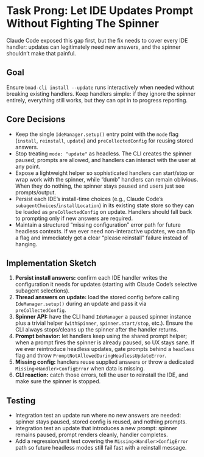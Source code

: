 # Task Prong: Let IDE Updates Prompt Without Fighting The Spinner

Claude Code exposed this gap first, but the fix needs to cover every IDE handler: updates can legitimately need new answers, and the spinner shouldn’t make that painful.

## Goal

Ensure `bmad-cli install --update` runs interactively when needed without breaking existing handlers. Keep handlers simple: if they ignore the spinner entirely, everything still works, but they can opt in to progress reporting.

## Core Decisions

- Keep the single `IdeManager.setup()` entry point with the `mode` flag (`install`, `reinstall`, `update`) and `preCollectedConfig` for reusing stored answers.
- Stop treating `mode: "update"` as headless. The CLI creates the spinner paused; prompts are allowed, and handlers can interact with the user at any point.
- Expose a lightweight helper so sophisticated handlers can start/stop or wrap work with the spinner, while “dumb” handlers can remain oblivious. When they do nothing, the spinner stays paused and users just see prompts/output.
- Persist each IDE’s install-time choices (e.g., Claude Code’s `subagentChoices`/`installLocation`) in its existing state store so they can be loaded as `preCollectedConfig` on update. Handlers should fall back to prompting only if new answers are required.
- Maintain a structured “missing configuration” error path for future headless contexts. If we ever need non-interactive updates, we can flip a flag and immediately get a clear “please reinstall” failure instead of hanging.

## Implementation Sketch

1. **Persist install answers:** confirm each IDE handler writes the configuration it needs for updates (starting with Claude Code’s selective subagent selections).
2. **Thread answers on update:** load the stored config before calling `IdeManager.setup()` during an update and pass it via `preCollectedConfig`.
3. **Spinner API:** have the CLI hand `IdeManager` a paused spinner instance plus a trivial helper (`withSpinner`, `spinner.start/stop`, etc.). Ensure the CLI always stops/cleans up the spinner after the handler returns.
4. **Prompt behavior:** let handlers keep using the shared prompt helper; when a prompt fires the spinner is already paused, so UX stays sane. If we ever reintroduce headless updates, gate prompts behind a `headless` flag and throw `PromptNotAllowedDuringHeadlessUpdateError`.
5. **Missing config:** handlers reuse supplied answers or throw a dedicated `Missing<Handler>ConfigError` when data is missing.
6. **CLI reaction:** catch those errors, tell the user to reinstall the IDE, and make sure the spinner is stopped.

## Testing

- Integration test an update run where no new answers are needed: spinner stays paused, stored config is reused, and nothing prompts.
- Integration test an update that introduces a new prompt: spinner remains paused, prompt renders cleanly, handler completes.
- Add a regression/unit test covering the `Missing<Handler>ConfigError` path so future headless modes still fail fast with a reinstall message.
